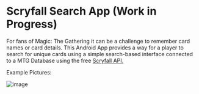 # Scryfall Search App (Work in Progress)

For fans of Magic: The Gathering it can be a challenge to remember card names or card details. This Android App provides a way for a player to search for unique cards using a simple search-based interface connected to a MTG Database using the free [Scryfall API.](https://scryfall.com/docs/api)

Example Pictures: 

![image](https://user-images.githubusercontent.com/8952772/77465541-6695b800-6dce-11ea-91bb-3edd2b5f734d.png)

